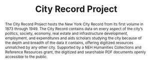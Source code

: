 ---
pid: city-record
done: true
title: City Record Project
category: Other
tags:
- digitization
- urban-humanities
abstract: The City Record Project hosts the New York City Record from its first volume
  in 1873 through 1949. The City Record contains data on every aspect of the city’s
  politics, society, economy, real estate and infrastructure development, employment,
  and expenditures and aids scholars studying the city because of the depth and breadth
  of the data it contains, offering digitized resources unmatched by any other city.
  Supported by a NEH Humanities Collections and Reference Resources grant, the digitized
  and searchable PDF documents openly accessible to the public.
pis:
- soffer
link: http://cityrecord.engineering.nyu.edu/
order: '026'
layout: project
---